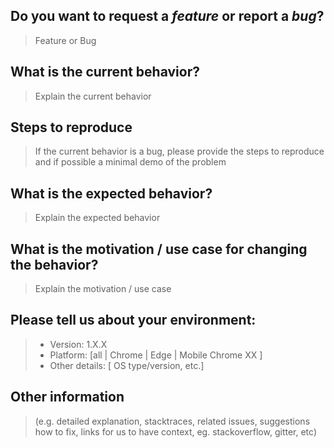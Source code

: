 ## Do you want to request a _feature_ or report a _bug_?

> Feature or Bug

## What is the current behavior?

> Explain the current behavior

## Steps to reproduce

> If the current behavior is a bug, please provide the steps to reproduce and if possible a minimal demo of the problem

## What is the expected behavior?

> Explain the expected behavior

## What is the motivation / use case for changing the behavior?

> Explain the motivation / use case

## Please tell us about your environment:

> -   Version: 1.X.X
> -   Platform: [all | Chrome | Edge | Mobile Chrome XX ]
> -   Other details: [ OS type/version, etc.]

## Other information

> (e.g. detailed explanation, stacktraces, related issues, suggestions how to fix, links for us to have context, eg. stackoverflow, gitter, etc)
